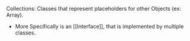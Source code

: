Collections: Classes that represent placeholders for other Objects (ex: Array).
- More Specifically is an [[Interface]], that is implemented by multiple classes.
